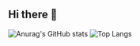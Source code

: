 ## Hi there 👋
![Anurag's GitHub stats](https://github-readme-stats.vercel.app/api?username=HiagoBelar&show_icons=true&theme=radical)
![Top Langs](https://github-readme-stats.vercel.app/api/top-langs/?username=HiagoBelar&hide_progress=true)
<!--
**HiagoBelar/HiagoBelar** is a ✨ _special_ ✨ repository because its `README.md` (this file) appears on your GitHub profile.

Here are some ideas to get you started:

- 🔭 I’m currently working on ...
- 🌱 I’m currently learning ...
- 👯 I’m looking to collaborate on ...
- 🤔 I’m looking for help with ...
- 💬 Ask me about ...
- 📫 How to reach me: ...
- 😄 Pronouns: ...
- ⚡ Fun fact: ...
-->
